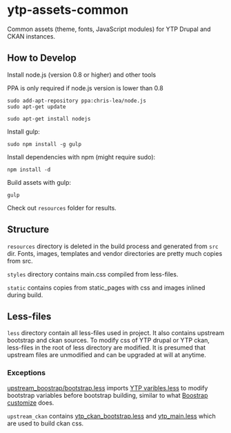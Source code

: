 # ytp-assets-common

Common assets (theme, fonts, JavaScript modules) for YTP Drupal and CKAN instances.

## How to Develop

Install node.js (version 0.8 or higher) and other tools

PPA is only required if node.js version is lower than 0.8

	sudo add-apt-repository ppa:chris-lea/node.js
	sudo apt-get update

	sudo apt-get install nodejs

Install gulp:

	sudo npm install -g gulp

Install dependencies with npm (might require sudo):

	npm install -d

Build assets with gulp:

	gulp

Check out `resources` folder for results.


## Structure

`resources` directory is deleted in the build process and generated from `src` dir. Fonts, images, templates and vendor directories are pretty much copies from src.

`styles` directory contains main.css compiled from less-files. 

`static` contains copies from static_pages with css and images inlined during build.

## Less-files

`less` directory contain all less-files used in project. It also contains upstream bootstrap and ckan sources. To modify css of YTP drupal or YTP ckan, less-files in the root of less directory are modified. It is presumed that upstream files are unmodified and can be upgraded at will at anytime.

### Exceptions

[upstream_boostrap/bootstrap.less](src/less/upstream_boostrap/bootstrap.less) imports [YTP varibles.less](src/less/variables.less) to modify bootstrap variables before bootstrap building, similar to what [Boostrap customize](http://getbootstrap.com/customize/) does.

`upstream_ckan` contains [ytp_ckan_bootstrap.less](src/less/upstream_ckan/ytp_ckan_bootstrap.less) and [ytp_main.less](src/less/upstream_ckan/ytp_main.less) which are used to build ckan css.


